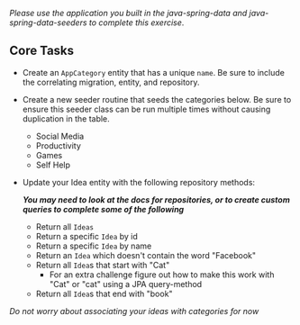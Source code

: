 *Please use the application you built in the java-spring-data and java-spring-data-seeders to complete this exercise*.

## Core Tasks

- Create an `AppCategory` entity that has a unique `name`. Be sure to include the correlating migration, entity, and repository.
- Create a new seeder routine that seeds the categories below. Be sure to ensure this seeder class can be run multiple times without causing duplication in the table.
  - Social Media
  - Productivity
  - Games
  - Self Help
- Update your Idea entity with the following repository methods:

  ***You may need to look at the docs for repositories, or to create custom queries to complete some of the following***
  - Return all `Ideas`
  - Return a specific `Idea` by id
  - Return a specific `Idea` by name
  - Return an `Idea` which doesn't contain the word "Facebook"
  - Return all `Idea`s that start with "Cat"
    - For an extra challenge figure out how to make this work with "Cat" or "cat" using a JPA query-method
  - Return all `Idea`s that end with "book"

*Do not worry about associating your ideas with categories for now*
